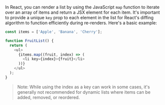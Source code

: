 In React, you can render a list by using the JavaScript `map` function to iterate over an array of items and return a JSX element for each item. It's important to provide a unique `key` prop to each element in the list for React's diffing algorithm to function efficiently during re-renders. Here's a basic example:

```javascript
const items = ['Apple', 'Banana', 'Cherry'];

function FruitList() {
  return (
    <ul>
      {items.map((fruit, index) => (
        <li key={index}>{fruit}</li>
      ))}
    </ul>
  );
}
```

> Note: While using the index as a key can work in some cases, it's generally not recommended for dynamic lists where items can be added, removed, or reordered.
